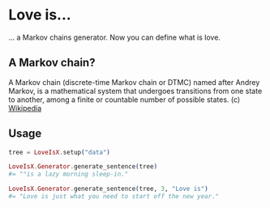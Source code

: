 Love is...
=======

... a Markov chains generator. Now you can define what is love.


A Markov chain?
-----------

A Markov chain (discrete-time Markov chain or DTMC) named after Andrey Markov, is a mathematical system that undergoes transitions from one state to another, among a finite or countable number of possible states. (c) [Wikipedia](http://en.wikipedia.org/wiki/Markov_chain)


Usage
-----

```elixir
tree = LoveIsX.setup("data")

LoveIsX.Generator.generate_sentence(tree)
#= ""is a lazy morning sleep-in."

LoveIsX.Generator.generate_sentence(tree, 3, "Love is")
#= "Love is just what you need to start off the new year."
```
